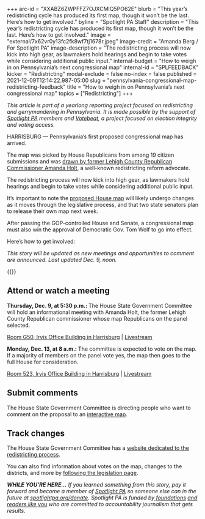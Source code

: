 +++
arc-id = "XXABZ6ZWPFFZ7OJXCMIQ5PO62E"
blurb = "This year’s redistricting cycle has produced its first map, though it won’t be the last. Here’s how to get involved."
byline = "Spotlight PA Staff"
description = "This year’s redistricting cycle has produced its first map, though it won’t be the last. Here’s how to get involved."
image = "external/7x62vr0y13fc2fk8wf7tj1678r.jpeg"
image-credit = "Amanda Berg / For Spotlight PA"
image-description = "The redistricting process will now kick into high gear, as lawmakers hold hearings and begin to take votes while considering additional public input."
internal-budget = "How to weigh in on Pennsylvania’s next congressional map"
internal-id = "SPLFEEDBACK"
kicker = "Redistricting"
modal-exclude = false
no-index = false
published = 2021-12-09T12:14:22.987-05:00
slug = "pennsylvania-congressional-map-redistricting-feedback"
title = "How to weigh in on Pennsylvania’s next congressional map"
topics = ["Redistricting"]
+++

<i>This article is part of a yearlong reporting project focused on redistricting and gerrymandering in Pennsylvania. It is made possible by the support of </i><a href="https://www.spotlightpa.org/"><i>Spotlight PA</i></a><i> members and </i><a href="https://votebeat.org/"><i>Votebeat</i></a><i>, a project focused on election integrity and voting access.</i>

HARRISBURG — Pennsylvania’s first proposed congressional map has arrived.

The map was picked by House Republicans from among 19 citizen submissions and was <a href="https://www.spotlightpa.org/news/2021/12/pennsylvania-redistricting-congressional-map-gop-proposal/">drawn by former Lehigh County Republican Commissioner Amanda Holt</a>, a well-known redistricting reform advocate.

The redistricting process will now kick into high gear, as lawmakers hold hearings and begin to take votes while considering additional public input.

It’s important to note the <a href="http://www.paredistricting.com/">proposed House map</a> will likely undergo changes as it moves through the legislative process, and that two state senators plan to release their own map next week.

After passing the GOP-controlled House and Senate, a congressional map must also win the approval of Democratic Gov. Tom Wolf to go into effect.

Here’s how to get involved:

<i>This story will be updated as new meetings and opportunities to comment are announced. Last updated Dec. 9, noon.</i>

{{<picture src="external/59y431r338cchwb1bxytrvrm34.jpeg" description="The Pennsylvania House State Government Committee&#39;s preliminary congressional map, released Dec. 8." caption="The Pennsylvania House State Government Committee&#39;s preliminary congressional map, released Dec. 8." credit="Pennsylvania House State Government Committee">}} 

## Attend or watch a meeting

<b>Thursday, Dec. 9, at 5:30 p.m.: </b>The House State Government Committee will hold an informational meeting with Amanda Holt, the former Lehigh County Republican commissioner whose map Republicans on the panel selected.

<a href="http://www.pacapitol.com/plan-a-visit/capitol-complex.cfm">Room G50, Irvis Office Building in Harrisburg</a> | <a href="http://www.paredistricting.com/LiveStreams">Livestream</a>

<b>Monday, Dec. 13, at 8 a.m.: </b>The committee is expected to vote on the map. If a majority of members on the panel vote yes, the map then goes to the full House for consideration.

<a href="http://www.pacapitol.com/plan-a-visit/capitol-complex.cfm">Room 523, Irvis Office Building in Harrisburg</a> | <a href="http://www.paredistricting.com/LiveStreams">Livestream</a>

## Submit comments

The House State Government Committee is directing people who want to comment on the proposal to an <a href="https://app.mydistricting.com/legdistricting/pennsylvania/preliminary_map">interactive map</a>.

## Track changes

The House State Government Committee has a <a href="http://www.paredistricting.com/">website dedicated to the redistricting process</a>.

You can also find information about votes on the map, changes to the districts, and more by <a href="https://www.legis.state.pa.us/cfdocs/billinfo/billinfo.cfm?syear=2021&sInd=0&body=H&type=B&bn=2146">following the legislation page</a>.

<i><b>WHILE YOU’RE HERE...</b></i><i> If you learned something from this story, pay it forward and become a member of </i><a href="https://www.spotlightpa.org/"><i>Spotlight PA</i></a><i> so someone else can in the future at </i><a href="http://spotlightpa.org/donate"><i>spotlightpa.org/donate</i></a><i>. Spotlight PA is funded by</i><a href="https://www.spotlightpa.org/support"><i> foundations</i></a><i> </i><a href="https://www.spotlightpa.org/support"><i>and readers like you</i></a><i> who are committed to accountability journalism that gets results.</i>
